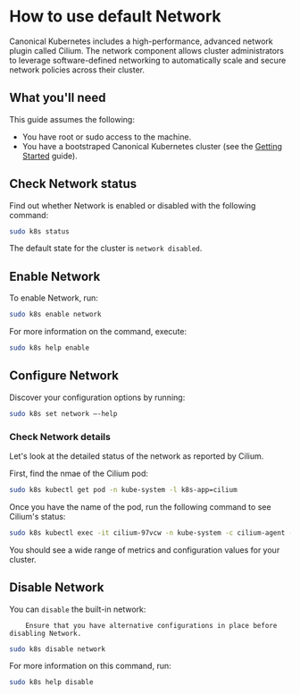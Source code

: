 # How to use default Network

Canonical Kubernetes includes a high-performance, advanced network plugin called Cilium. The network component allows cluster administrators to leverage
software-defined networking to automatically scale and secure network policies
across their cluster.

## What you'll need

This guide assumes the following:

- You have root or sudo access to the machine.
- You have a bootstraped Canonical Kubernetes cluster (see the [Getting Started][getting-started-guide] guide).

## Check Network status

Find out whether Network is enabled or disabled with the following command:

```bash
sudo k8s status
```

The default state for the cluster is `network disabled`.

## Enable Network

To enable Network, run:

```bash
sudo k8s enable network
```

For more information on the command, execute:

```bash
sudo k8s help enable
```

## Configure Network

Discover your configuration options by running:

```bash
sudo k8s set network –-help
```

### Check Network details

Let's look at the detailed status of the network as reported by Cilium.

First, find the nmae of the Cilium pod:

```sh
sudo k8s kubectl get pod -n kube-system -l k8s-app=cilium
```

Once you have the name of the pod, run the following command to see Cilium's status:

```sh
sudo k8s kubectl exec -it cilium-97vcw -n kube-system -c cilium-agent -- cilium status
```

You should see a wide range of metrics and configuration values for your cluster.

## Disable Network

You can `disable` the built-in network:

``` {warning} If you have custom rules in place, disabling Network may impact external access to services within your cluster.
    Ensure that you have alternative configurations in place before disabling Network.
```

```bash
sudo k8s disable network
```

For more information on this command, run:

```bash
sudo k8s help disable
```

<!-- LINKS -->

[kubectl-create-secret-tls/]: https://kubernetes.io/docs/reference/kubectl/generated/kubectl_create/kubectl_create_secret_tls/
[proxy-protocol]: https://kubernetes.io/docs/reference/networking/service-protocols/#protocol-proxy-special
[getting-started-guide]: ../../../tutorial/getting-started
[kubectl-guide]: ../../../tutorial/kubectl
